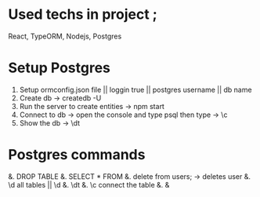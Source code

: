 # Used techs in project ;

React, TypeORM, Nodejs, Postgres

# Setup Postgres

1. Setup ormconfig.json file || loggin true || postgres username || db name
2. Create db -> createdb -U <postgres-username> <db-name>
3. Run the server to create entities -> npm start
4. Connect to db -> open the console and type psql then type -> \c <db-name>
5. Show the db -> \dt

# Postgres commands

&. DROP TABLE <table-name>
&. SELECT \* FROM <table-name>
&. delete from users; -> deletes user
&. \d all tables || \d <table-name>
&. \dt
&. \c <db-name> connect the table
&.
&
